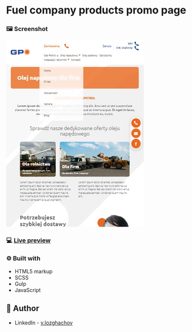 # Fuel company products promo page 

### 🖼 Screenshot

![](./Screenshot.jpg)

### 💻 [Live preview](https://valerii-frontend.github.io/gazPetrol/)

### ⚙ Built with

- HTML5 markup
- SCSS
- Gulp
- JavaScript

## 👤 Author

- LinkedIn - [v.lozghachov](https://www.linkedin.com/in/valerii-lozghachov/)
